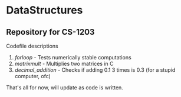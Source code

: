 # DataStructures
## Repository for CS-1203

Codefile descriptions
1. *forloop* - Tests numerically stable computations
2. *matrixmult* - Multiplies two matrices in C
3. *decimal_addition* - Checks if adding 0.1 3 times is 0.3 (for a stupid computer, ofc)

That's all for now, will update as code is written.
